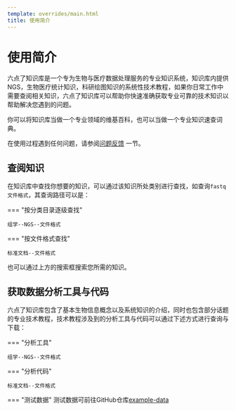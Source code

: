 ```yaml
---
template: overrides/main.html
title: 使用简介
---
```


# 使用简介
六点了知识库是一个专为生物与医疗数据处理服务的专业知识系统，知识库内提供NGS，生物医疗统计知识，科研绘图知识的系统性技术教程，如果你日常工作中需要查阅相关知识，六点了知识库可以帮助你快速准确获取专业可靠的技术知识以帮助解决您遇到的问题。

你可以将知识库当做一个专业领域的维基百科，也可以当做一个专业知识速查词典。

在使用过程遇到任何问题，请参阅[问题反馈][4] 一节。


[1]: https://www.mkdocs.org
[2]: #with-pip
[3]: #with-docker
[4]: 问题反馈.md

## 查阅知识


在知识库中查找你想要的知识，可以通过该知识所处类别进行查找，如查询`fastq文件格式`，其查询路径可以是：


=== "按分类目录逐级查找"

	组学--NGS--文件格式

=== "按文件格式查找"

	标准文档--文件格式

也可以通过上方的搜索框搜索您所需的知识。

## 获取数据分析工具与代码
六点了知识库包含了基本生物信息概念以及系统知识的介绍，同时也包含部分话题的专业技术教程，技术教程涉及到的分析工具与代码可以通过下述方式进行查询与下载：

=== "分析工具"

	组学--NGS--文件格式

=== "分析代码"

	标准文档--文件格式

=== "测试数据"
  测试数据可前往GitHub仓库[example-data][1]
  
  
[1]: https://github.com/6-oclock/example-data
